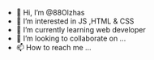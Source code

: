 - 👋 Hi, I’m @88Olzhas
- 👀 I’m interested in  JS ,HTML & CSS
- 🌱 I’m currently learning  web developer
- 💞️ I’m looking to collaborate on ...
- 📫 How to reach me ...

<!---
88Olzhas/88Olzhas is a ✨ special ✨ repository because its `README.md` (this file) appears on your GitHub profile.
You can click the Preview link to take a look at your changes.
--->
